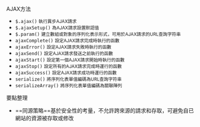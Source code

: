 AJAX方法
- `$.ajax()` <small>執行異步AJAX請求</small>
- `$.ajaxSetup()` <small>為AJAX請求設置默認值</small>
- `$.param()` <small>建立數組或對象的序列化表示形式，可用於AJAX請求的URL查詢字符串</small>
- `ajaxComplete()` <small>設定AJAX請求完成時執行的函數</small>
- `ajaxError()` <small>設定AJAX請求失敗時執行的函數</small>
- `ajaxSend()` <small>設定AJAX請求發送之前執行的函數</small>
- `ajaxStart()` <small>設定第一個AJAX請求開始時執行的函數</small>
- `ajaxStop()` <small>設定所有的AJAX請求完成時運行的函數</small>
- `ajaxSuccess()` <small>設定AJAX請求成功時運行的函數</small>
- `serialize()` <small>將序列化表單值編碼為URL查詢字符串</small>
- `serializeArray()` <small>將序列化表單值編碼為關聯陣列</small>

要點整理
- ==同源策略==基於安全性的考量，不允許跨來源的請求和存取，可避免自已網站的資源被存取或修改